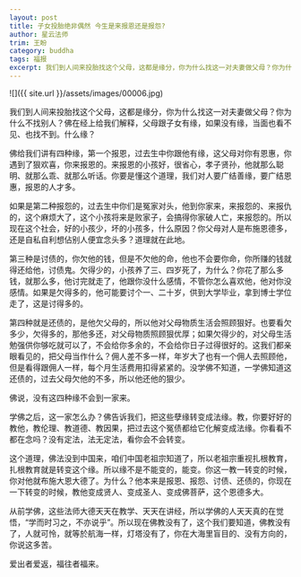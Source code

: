 ```yaml
---
layout: post
title: 子女投胎绝非偶然 今生是来报恩还是报怨?
author: 星云法师
trim: 王盼
category: buddha
tags: 福报
excerpt: 我们到人间来投胎找这个父母，这都是缘分，你为什么找这一对夫妻做父母？你为什么不找别人？佛在经上给我们解释，父母跟子女有缘，如果没有缘，当面也看不见、也找不到。什么缘？
---
```


![]({{ site.url }}/assets/images/00006.jpg)

我们到人间来投胎找这个父母，这都是缘分，你为什么找这一对夫妻做父母？你为什么不找别人？佛在经上给我们解释，父母跟子女有缘，如果没有缘，当面也看不见、也找不到。什么缘？

佛给我们讲有四种缘，第一个报恩，过去生中你跟他有缘，这父母对你有恩惠，你遇到了狠欢喜，你来报恩的。来报恩的小孩好，很省心，孝子贤孙，他就那么聪明、就那么乖、就那么听话。你要是懂这个道理，我们对人要广结善缘，要广结恩惠，报恩的人才多。

如果是第二种报怨的，过去生中你们是冤家对头，他到你家来，来报怨的、来报仇的，这个麻烦大了，这个小孩将来是败家子，会搞得你家破人亡，来报怨的。所以现在这个社会，好的小孩少，坏的小孩多，什么原因？你父母对人是布施恩德多，还是自私自利想佔别人便宜念头多？道理就在此地。

第三种是讨债的，你欠他的钱，但是不欠他的命，他也不会要你命，你所赚的钱就得还给他，讨债鬼。欠得少的，小孩养了三、四岁死了，为什么？你花了那么多钱，就那么多，他讨完就走了，他跟你没什么感情，不管你怎么喜欢他，他对你没感情。如果是欠得多的，他可能要讨个一、二十岁，供到大学毕业，拿到博士学位走了，这是讨得多的。

第四种就是还债的，是他欠父母的，所以他对父母物质生活会照顾狠好。也要看欠多少，欠得多的，那他多还，对父母物质照顾狠优厚；如果欠得少的，对父母生活勉强供你够吃就可以了，不会给你多余的，不会给你日子过得很好的。这我们都亲眼看见的，把父母当作什么？佣人差不多一样，年岁大了也有一个佣人去照顾他，但是看得跟佣人一样，每个月生活费用扣得紧紧的。没学佛不知道，一学佛知道这还债的，过去父母欠他的不多，所以他还他的狠少。

佛说，没有这四种缘不会到一家来。

学佛之后，这一家怎么办？佛告诉我们，把这些孽缘转变成法缘。教，你要好好的教他，教伦理、教道德、教因果，把过去这个冤债都给它化解变成法缘。你看看不都在念吗？没有定法，法无定法，看你会不会转变。

这个道理，佛法没到中国来，咱们中国老祖宗知道了，所以老祖宗重视扎根教育，扎根教育就是转变这个缘。所以缘不是不能变的，能变。你这一教一转变的时候，你对他就布施大恩大德了。为什么？他本来是报恩、报怨、讨债、还债的，你现在一下转变的时候，教他变成贤人、变成圣人、变成佛菩萨，这个恩德多大。

从前学佛，这些法师大德天天在教学、天天在讲经，所以学佛的人天天真的在觉悟，“学而时习之，不亦说乎”。所以现在佛教没有了，这个我们要知道，佛教没有了，人就可怜，就等於航海一样，灯塔没有了，你在大海里盲目的、没有方向的，你说这多苦。

爱出者爱返，福往者福来。
